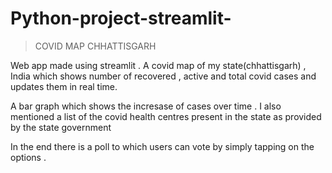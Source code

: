 # Python-project-streamlit-
>COVID MAP CHHATTISGARH

Web app made using streamlit . A covid map of my state(chhattisgarh) , India  which shows number of  recovered , active and total covid cases and updates  them in real time.

A bar graph which shows the incresase of cases over time . I also mentioned a list of the covid health centres present in the state as provided by the state government 

In the end there is a poll to which users can vote by simply tapping on the options . 

